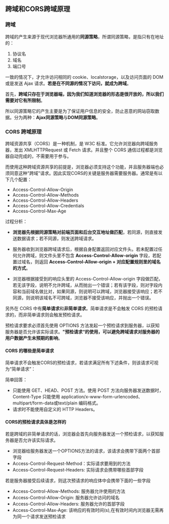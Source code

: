 ## 跨域和CORS跨域原理

### 跨域

跨域的产生来源于现代浏览器所通用的**同源策略**，所谓同源策略，是指只有在地址的：

1. 协议名
2. 域名
3. 端口号

一致的情况下，才允许访问相同的 cookie、localstorage，以及访问页面的 DOM 或是发送 Ajax 请求。**若是在不同源的情况下访问，就成为跨域**。

首先，**跨域只存在于浏览器端，因为我们知道浏览器的形态是很开放的，所以我们需要对它有所限制**。

所以同源策略它的产生主要是为了保证用户信息的安全，防止恶意的网站窃取数据。分为两种：**Ajax同源策略**与**DOM同源策略**。

### CORS 跨域原理

跨域资源共享（CORS）是一种机制，是 W3C 标准。它允许浏览器向跨域服务器，发出 XMLHTTPRequest 或 Fetch 请求。并且整个 CORS 通信过程都是浏览器自动完成的，不需要用于参与。

而使用这种跨域资源共享的前提是，浏览器必须支持这个功能，并且服务器端也必须同意这种"跨域"请求。因此实现CORS的关键是服务器需要服务器。通常是有以下几个配置：

- Access-Control-Allow-Origin
- Access-Control-Allow-Methods
- Access-Control-Allow-Headers
- Access-Control-Allow-Credentials
- Access-Control-Max-Age

过程分析：

- **浏览器先根据同源策略对前端页面和后台交互地址做匹配**，若同源，则直接发送数据请求；若不同源，则发送跨域请求。
  
- 服务器收到浏览器跨域请求后，根据自身配置返回对应文件头。若未配置过任何允许跨域，则文件头里不包含 **Access-Control-Allow-origin** 字段，若配置过域名，则返回 **Access-Control-Allow-origin + 对应配置规则里的域名的方式**。
  
- 浏览器根据接受到的响应头里的 Access-Control-Allow-origin 字段做匹配，若无该字段，说明不允许跨域，从而抛出一个错误；若有该字段，则对字段内容和当前域名做比对，如果同源，则说明可以跨域，浏览器接受该响应；若不同源，则说明该域名不可跨域，浏览器不接受该响应，并抛出一个错误。

另外在 CORS 中有**简单请求**和**非简单请求**。简单请求是不会触发 CORS 的预检请求的，而非简单请求则会触发预检请求。

预检请求要求必须首先使用 OPTIONS 方法发起一个预检请求到服务器，以获知服务器是否允许该实际请求。**"预检请求“的使用，可以避免跨域请求对服务器的用户数据产生未预期的影响**。

#### CORS 的哪些是简单请求

简单请求不会触发CORS的预检请求，若请求满足所有下述条件，则该请求可视为“简单请求”：

简单回答：

- 只能使用 GET、HEAD、POST 方法。使用 POST 方法向服务器发送数据时，Content-Type 只能使用 application/x-www-form-urlencoded、multipart/form-data或text/plain 编码格式。
- 请求时不能使用自定义的 HTTP Headers。

#### CORS的预检请求具体是怎样的

若是跨域的非简单请求的话，浏览器会首先向服务器发送一个预检请求，以获知服务器是否允许该实际请求。

- 浏览器给服务器发送一个OPTIONS方法的请求，该请求会携带下面两个首部字段
- Access-Control-Request-Method：实际请求要用到的方法
- Access-Control-Request-Headers: 实际请求会携带哪些首部字段


若是服务器接受后续请求，则这次预请求的响应体中会携带下面的一些字段
- Access-Control-Allow-Methods: 服务器允许使用的方法
- Access-Control-Allow-Origin: 服务器允许访问的域名
- Access-Control-Allow-Headers: 服务器允许的首部字段
- Access-Control-Max-Age: 该响应的有效时间(s),在有效时间内浏览器无需再为同一个请求发送预检请求

